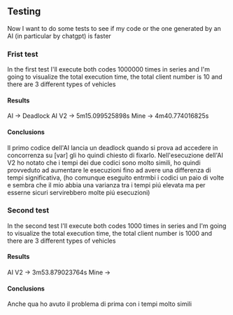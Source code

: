 ## Testing
Now I want to do some tests to see if my code or the one generated by an AI (in particular by chatgpt) is faster


### Frist test
In the first test I'll execute both codes 1000000 times in series and I'm going to visualize the total execution time, the total client number is 10 and there are 3 different types of vehicles

#### Results

AI      -> Deadlock
AI V2   -> 5m15.099525898s
Mine    -> 4m40.774016825s

#### Conclusions
Il primo codice dell'AI lancia un deadlock quando si prova ad accedere in concorrenza su [var] gli ho quindi chiesto di fixarlo.
Nell'esecuzione dell'AI V2 ho notato che i tempi dei due codici sono molto simili, ho quindi provveduto ad aumentare le esecuzioni fino ad avere una differenza di tempi significativa, (ho comunque eseguito entrmbi i codici un paio di volte e sembra che il mio abbia una varianza tra i tempi piú elevata ma per esserne sicuri servirebbero molte piú esecuzioni)

### Second test
In the second test I'll execute both codes 1000 times in series and I'm going to visualize the total execution time, the total client number is 1000 and there are 3 different types of vehicles

#### Results

AI V2   -> 3m53.879023764s
Mine    -> 

#### Conclusions
Anche qua ho avuto il problema di prima con i tempi molto simili